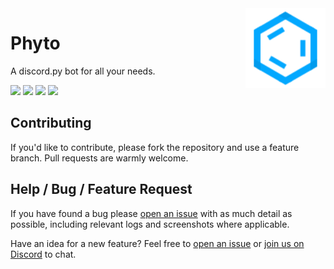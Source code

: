 <img align="right" src="assets/logo.png" height=128 />

# Phyto

A discord.py bot for all your needs.

[![](https://img.shields.io/github/v/release/SuperOrca/phyto?style=for-the-badge)](https://github.com/SuperOrca/phyto/releases/)
[![](https://img.shields.io/github/license/SuperOrca/phyto?style=for-the-badge)](LICENSE)
[![](https://img.shields.io/discord/1009938825717497988?color=5865F2&label=support&style=for-the-badge)](https://discord.gg/bAnZPMerS2)
[![](https://shields.io/badge/-bot-informational?logo=discord&style=for-the-badge&color=5865F2&logoColor=white)](https://discord.com/oauth2/authorize?client_id=1009829774987907112&scope=applications.commands+bot&guild_id=0&response_type=code&redirect_uri=https://superorca.github.io/phyto&permissions=2134207679)

## Contributing

If you'd like to contribute, please fork the repository and use a feature branch. Pull requests are warmly welcome.

## Help / Bug / Feature Request

If you have found a bug please [open an issue](https://github.com/SuperOrca/phyto/issues/new) with as much detail as
possible, including relevant logs and screenshots where applicable.

Have an idea for a new feature? Feel free to [open an issue](https://github.com/SuperOrca/phyto/issues/new)
or [join us on Discord](https://discord.gg/bAnZPMerS2) to chat.
